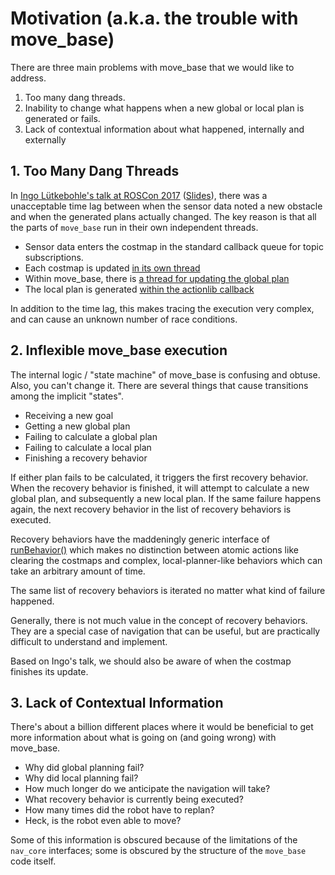 # Motivation (a.k.a. the trouble with move_base)

There are three main problems with move_base that we would like to address.

 1. Too many dang threads.
 2. Inability to change what happens when a new global or local plan is generated or fails.
 3. Lack of contextual information about what happened, internally and externally

## 1. Too Many Dang Threads

In [Ingo Lütkebohle's talk at ROSCon 2017](https://vimeo.com/236186712) ([Slides](https://roscon.ros.org/2017/presentations/ROSCon%202017%20Determinism%20in%20ROS.pdf)), there was a unacceptable time lag between when the sensor data noted a new obstacle and when the generated plans actually changed. The key reason is that all the parts of `move_base` run in their own independent threads.

 * Sensor data enters the costmap in the standard callback queue for topic subscriptions.
 * Each costmap is updated [in its own thread](https://github.com/ros-planning/navigation/blob/69aebf5e3757235173d21e30c503eec6bf2c4ab9/costmap_2d/src/costmap_2d_ros.cpp#L318)
 * Within move_base, there is [a thread for updating the global plan](https://github.com/ros-planning/navigation/blob/69aebf5e3757235173d21e30c503eec6bf2c4ab9/move_base/src/move_base.cpp#L86)
 * The local plan is generated [within the actionlib callback](https://github.com/ros-planning/navigation/blob/69aebf5e3757235173d21e30c503eec6bf2c4ab9/move_base/src/move_base.cpp#L754)

In addition to the time lag, this makes tracing the execution very complex, and can cause an unknown number of race conditions.

## 2. Inflexible move_base execution

The internal logic / "state machine" of move_base is confusing and obtuse. Also, you can't change it. There are several things that cause transitions among the implicit "states".

 * Receiving a new goal
 * Getting a new global plan
 * Failing to calculate a global plan
 * Failing to calculate a local plan
 * Finishing a recovery behavior

If either plan fails to be calculated, it triggers the first recovery behavior. When the recovery behavior is finished, it will attempt to calculate a new global plan, and subsequently a new local plan. If the same failure happens again, the next recovery behavior in the list of recovery behaviors is executed.

Recovery behaviors have the maddeningly generic interface of [runBehavior()](https://github.com/ros-planning/navigation/blob/69aebf5e3757235173d21e30c503eec6bf2c4ab9/nav_core/include/nav_core/recovery_behavior.h#L61) which makes no distinction between atomic actions like clearing the costmaps and complex, local-planner-like behaviors which can take an arbitrary amount of time.

The same list of recovery behaviors is iterated no matter what kind of failure happened.

Generally, there is not much value in the concept of recovery behaviors. They are a special case of navigation that can be useful, but are practically difficult to understand and implement.

Based on Ingo's talk, we should also be aware of when the costmap finishes its update.

## 3. Lack of Contextual Information

There's about a billion different places where it would be beneficial to get more information about what is going on (and going wrong) with move_base.

 * Why did global planning fail?
 * Why did local planning fail?
 * How much longer do we anticipate the navigation will take?
 * What recovery behavior is currently being executed?
 * How many times did the robot have to replan?
 * Heck, is the robot even able to move?

Some of this information is obscured because of the limitations of the `nav_core` interfaces; some is obscured by the structure of the `move_base` code itself.
